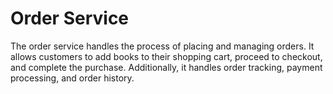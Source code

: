 # Order Service

The order service handles the process of placing and managing orders. 
It allows customers to add books to their shopping cart, proceed to checkout,
and complete the purchase. Additionally, it handles order tracking, payment
processing, and order history.